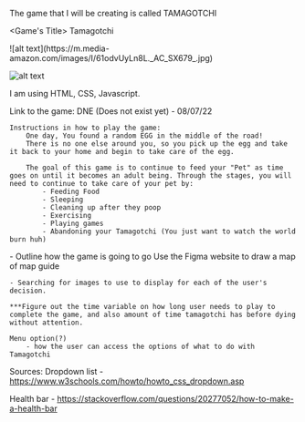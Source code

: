 
The game that I will be creating is called TAMAGOTCHI

<Game's Title> Tamagotchi

<Screentshots>
![alt text](https://m.media-amazon.com/images/I/61odvUyLn8L._AC_SX679_.jpg)

![alt text](https://twitter.com/lord_arse/status/1369422271115362305)

<Technologies Used> I am using HTML, CSS, Javascript.

<Getting Started>
    Link to the game: DNE (Does not exist yet) - 08/07/22

    Instructions in how to play the game:
        One day, You found a random EGG in the middle of the road!
        There is no one else around you, so you pick up the egg and take it back to your home and begin to take care of the egg.

        The goal of this game is to continue to feed your "Pet" as time goes on until it becomes an adult being. Through the stages, you will need to continue to take care of your pet by:
            - Feeding Food
            - Sleeping
            - Cleaning up after they poop
            - Exercising
            - Playing games
            - Abandoning your Tamagotchi (You just want to watch the world burn huh)


<Next Steps>
    - Outline how the game is going to go
        Use the Figma website to draw a map of map guide
    
    - Searching for images to use to display for each of the user's decision.

    ***Figure out the time variable on how long user needs to play to complete the game, and also amount of time tamagotchi has before dying without attention.

    Menu option(?)
        - how the user can access the options of what to do with Tamagotchi


Sources:
Dropdown list - https://www.w3schools.com/howto/howto_css_dropdown.asp

Health bar - https://stackoverflow.com/questions/20277052/how-to-make-a-health-bar


